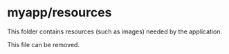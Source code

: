 # myapp/resources

This folder contains resources (such as images) needed by the application. 

This file can be removed.

